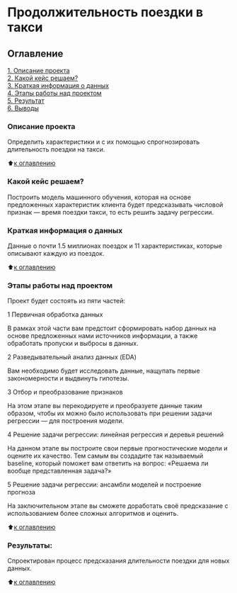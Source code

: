 # Продолжительность поездки в такси

## Оглавление  
[1. Описание проекта](.README.md#Описание-проекта)  
[2. Какой кейс решаем?](.README.md#Какой-кейс-решаем)  
[3. Краткая информация о данных](.README.md#Краткая-информация-о-данных)  
[4. Этапы работы над проектом](.README.md#Этапы-работы-над-проектом)  
[5. Результат](.README.md#Результат)    
[6. Выводы](.README.md#Выводы) 

### Описание проекта    
Определить характеристики и с их помощью спрогнозировать длительность поездки на такси.

:arrow_up:[к оглавлению](_)


### Какой кейс решаем?    
Построить модель машинного обучения, которая на основе предложенных характеристик клиента будет предсказывать числовой признак — время поездки такси, то есть решить задачу регрессии.

### Краткая информация о данных
Данные о почти 1.5 миллионах поездок и 11 характеристиках, которые описывают каждую из поездок.
  
:arrow_up:[к оглавлению](.README.md#Оглавление)


### Этапы работы над проектом  
Проект будет состоять из пяти частей:

1 Первичная обработка данных

В рамках этой части вам предстоит сформировать набор данных на основе предложенных нами источников информации, а также обработать пропуски и выбросы в данных.

2 Разведывательный анализ данных (EDA)

Вам необходимо будет исследовать данные, нащупать первые закономерности и выдвинуть гипотезы.

3 Отбор и преобразование признаков

На этом этапе вы перекодируете и преобразуете данные таким образом, чтобы их можно было использовать при решении задачи регрессии — для построения модели.

4 Решение задачи регрессии: линейная регрессия и деревья решений

На данном этапе вы построите свои первые прогностические модели и оцените их качество. Тем самым вы создадите так называемый baseline, который поможет вам ответить на вопрос: «Решаема ли вообще представленная задача?»

5 Решение задачи регрессии: ансамбли моделей и построение прогноза

На заключительном этапе вы сможете доработать своё предсказание с использованием более сложных алгоритмов и оценить.

:arrow_up:[к оглавлению](.README.md#Оглавление)


### Результаты:  
Спроектирован процесс предсказания длительности поездки для новых данных.

:arrow_up:[к оглавлению](.README.md#Оглавление)
